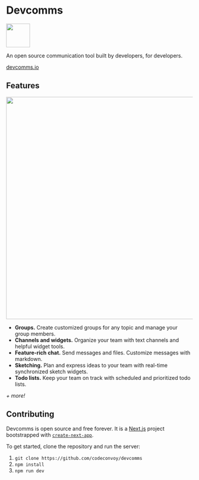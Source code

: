 # Devcomms

<p>
  <a href="https://devcomms.io">
    <img src="https://user-images.githubusercontent.com/27871609/140674789-85ca175a-8d0d-4105-bafd-ff330cccf6c2.png" height="64px">
  </a>
</p>

An open source communication tool built by developers, for developers.

[devcomms.io](https://devcomms.io)

## Features

<p>
  <a href="https://devcomms.io">
    <img width="600px" src="https://user-images.githubusercontent.com/27871609/132908637-4a99fd1e-ecac-4eb8-bc61-e3181b2d1202.png">
  </a>
</p>

- **Groups.** Create customized groups for any topic and manage your group members.
- **Channels and widgets.** Organize your team with text channels and helpful widget tools.
- **Feature-rich chat.** Send messages and files. Customize messages with markdown.<br />
- **Sketching.** Plan and express ideas to your team with real-time synchronized sketch widgets.<br />
- **Todo lists.** Keep your team on track with scheduled and prioritized todo lists.<br />

*+ more!*

## Contributing

Devcomms is open source and free forever. It is a [Next.js](https://nextjs.org/) project bootstrapped with [`create-next-app`](https://github.com/vercel/next.js/tree/canary/packages/create-next-app).

To get started, clone the repository and run the server:

1. `git clone https://github.com/codeconvoy/devcomms`
2. `npm install`
3. `npm run dev`
